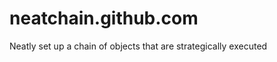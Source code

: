 neatchain.github.com
====================

Neatly set up a chain of objects that are strategically executed
